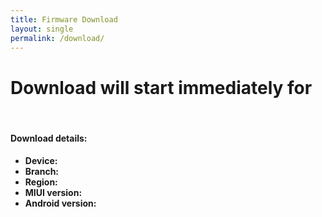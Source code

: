 ```yaml
---
title: Firmware Download
layout: single
permalink: /download/
---
```


<script src="/assets/js/download.js"></script>

<h1 id="downloadPageTitle">Download will start immediately for <span id="codename"></span></h1>
<br>
<h4>Download details:</h4>
<ul>
	<li><b>Device:</b> <span id="device"></span></li>
	<li><b>Branch:</b> <span id="branch"></span></li>
	<li><b>Region:</b> <span id="region"></span></li>
	<li><b>MIUI version:</b> <span id="miui"></span></li>
	<li><b>Android version:</b> <span id="android"></span></li>
</ul>